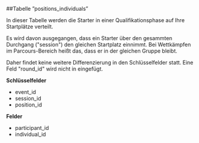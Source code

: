 ##Tabelle ”positions_individuals”

In dieser Tabelle werden die Starter in einer Qualifikationsphase auf Ihre Startplätze verteilt.

Es wird davon ausgegangen, dass ein Starter über den gesammten Durchgang ("session") den gleichen Startplatz einnimmt. Bei Wettkämpfen im Parcours-Bereich heißt das, dass er in der gleichen Gruppe bleibt.

Daher findet keine weitere Differenzierung in den Schlüsselfelder statt. Eine Feld "round_id" wird nicht in eingefügt.

**Schlüsselfelder**
* event_id
* session_id
* position_id

**Felder**
* participant_id
* individual_id
